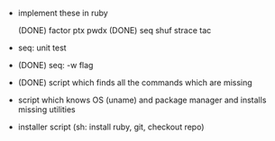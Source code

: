 
* implement these in ruby

  (DONE) factor
  ptx
  pwdx
  (DONE) seq
  shuf
  strace
  tac

* seq: unit test
* (DONE) seq: -w flag
* (DONE) script which finds all the commands which are missing
* script which knows OS (uname) and package manager and
  installs missing utilities
* installer script (sh: install ruby, git, checkout repo)
